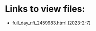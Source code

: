 # Links to view files:

* [full_day_rfi_2459983.html (2023-2-7)](https://htmlpreview.github.io/?https://github.com/HERA-Team/H6C_Notebooks_2/blob/main/full_day_rfi/full_day_rfi_2459983.html)